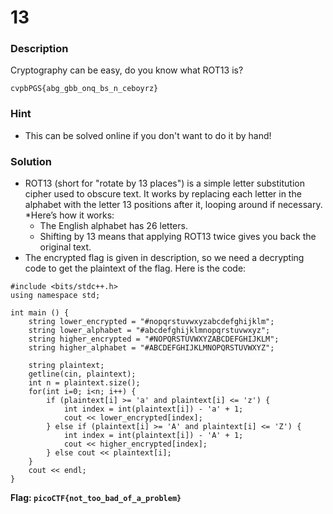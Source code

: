 # 13

### Description
Cryptography can be easy, do you know what ROT13 is? 

`cvpbPGS{abg_gbb_onq_bs_n_ceboyrz}`

### Hint
* This can be solved online if you don't want to do it by hand!

### Solution
* ROT13 (short for "rotate by 13 places") is a simple letter substitution cipher used to obscure text. It works by replacing each letter in the alphabet with the letter 13 positions after it, looping around if necessary.
*Here’s how it works:
    * The English alphabet has 26 letters.
    * Shifting by 13 means that applying ROT13 twice gives you back the original text.
* The encrypted flag is given in description, so we need a decrypting code to get the plaintext of the flag. Here is the code:
```
#include <bits/stdc++.h>
using namespace std;

int main () {
    string lower_encrypted = "#nopqrstuvwxyzabcdefghijklm";
    string lower_alphabet = "#abcdefghijklmnopqrstuvwxyz";
    string higher_encrypted = "#NOPQRSTUVWXYZABCDEFGHIJKLM";
    string higher_alphabet = "#ABCDEFGHIJKLMNOPQRSTUVWXYZ";
    
    string plaintext;
    getline(cin, plaintext);
    int n = plaintext.size();
    for(int i=0; i<n; i++) {
    	if (plaintext[i] >= 'a' and plaintext[i] <= 'z') {
    	    int index = int(plaintext[i]) - 'a' + 1;
    	    cout << lower_encrypted[index];
    	} else if (plaintext[i] >= 'A' and plaintext[i] <= 'Z') {
    	    int index = int(plaintext[i]) - 'A' + 1;
    	    cout << higher_encrypted[index];
    	} else cout << plaintext[i];
    }
    cout << endl;
}
```
**Flag: `picoCTF{not_too_bad_of_a_problem}`**
